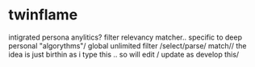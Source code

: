 twinflame
=========

intigrated persona anylitics? filter relevancy matcher.. specific to deep personal "algorythms"/ global unlimited filter /select/parse/ match// the idea is just birthin as i type this .. so will edit / update as develop this/
